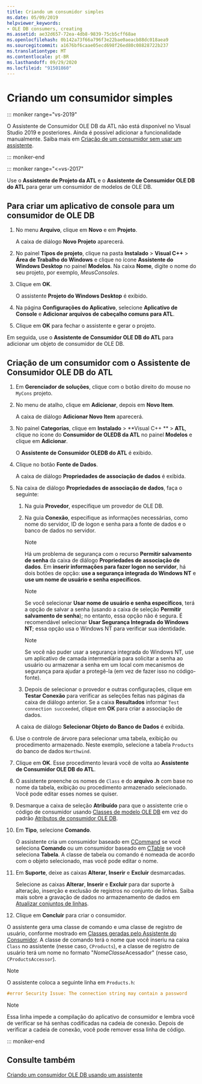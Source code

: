 ```yaml
---
title: Criando um consumidor simples
ms.date: 05/09/2019
helpviewer_keywords:
- OLE DB consumers, creating
ms.assetid: ae32d657-72ea-4db8-9839-75cb5cff68ae
ms.openlocfilehash: 0b142a73f66a796f3e22bae0aeacb88dc018aea9
ms.sourcegitcommit: a1676bf6caae05ecd698f26ed80c08828722b237
ms.translationtype: MT
ms.contentlocale: pt-BR
ms.lasthandoff: 09/29/2020
ms.locfileid: "91501860"
---
```

# <a name="creating-a-simple-consumer"></a>Criando um consumidor simples

::: moniker range="vs-2019"

O Assistente de Consumidor OLE DB da ATL não está disponível no Visual Studio 2019 e posteriores. Ainda é possível adicionar a funcionalidade manualmente. Saiba mais em [Criação de um consumidor sem usar um assistente](creating-a-consumer-without-using-a-wizard.md).

::: moniker-end

::: moniker range="<=vs-2017"

Use o **Assistente de Projeto da ATL** e o **Assistente de Consumidor OLE DB do ATL** para gerar um consumidor de modelos de OLE DB.

## <a name="to-create-a-console-application-for-an-ole-db-consumer"></a>Para criar um aplicativo de console para um consumidor de OLE DB

1. No menu **Arquivo**, clique em **Novo** e em **Projeto**.

   A caixa de diálogo **Novo Projeto** aparecerá.

1. No painel **Tipos de projeto**, clique na pasta **Instalado** > **Visual C++** > **Área de Trabalho do Windows** e clique no ícone **Assistente do Windows Desktop** no painel **Modelos**. Na caixa **Nome**, digite o nome do seu projeto, por exemplo, *MeusConsoles*.

1. Clique em **OK**.

   O assistente **Projeto do Windows Desktop** é exibido.

1. Na página **Configurações do Aplicativo**, selecione **Aplicativo de Console** e **Adicionar arquivos de cabeçalho comuns para ATL**.

1. Clique em **OK** para fechar o assistente e gerar o projeto.

Em seguida, use o **Assistente de Consumidor OLE DB do ATL** para adicionar um objeto de consumidor de OLE DB.

## <a name="to-create-a-consumer-with-the-atl-ole-db-consumer-wizard"></a>Criação de um consumidor com o Assistente de Consumidor OLE DB do ATL

1. Em **Gerenciador de soluções**, clique com o botão direito do mouse no `MyCons` projeto.

1. No menu de atalho, clique em **Adicionar**, depois em **Novo Item**.

   A caixa de diálogo **Adicionar Novo Item** aparecerá.

1. No painel **Categorias**, clique em **Instalado** > **Visual C++ ** > **ATL**, clique no ícone do **Consumidor de OLEDB da ATL** no painel **Modelos** e clique em **Adicionar**.

   O **Assistente de Consumidor OLEDB do ATL** é exibido.

1. Clique no botão **Fonte de Dados**.

   A caixa de diálogo **Propriedades de associação de dados** é exibida.

1. Na caixa de diálogo **Propriedades de associação de dados**, faça o seguinte:

   1. Na guia **Provedor**, especifique um provedor de OLE DB.

   1. Na guia **Conexão**, especifique as informações necessárias, como nome do servidor, ID de logon e senha para a fonte de dados e o banco de dados no servidor.

      > [!NOTE]
      > Há um problema de segurança com o recurso **Permitir salvamento de senha** da caixa de diálogo **Propriedades de associação de dados**. Em **inserir informações para fazer logon no servidor**, há dois botões de opção: **use a segurança integrada do Windows NT** e **use um nome de usuário e senha específicos**.

      > [!NOTE]
      > Se você selecionar **Usar nome de usuário e senha específicos**, terá a opção de salvar a senha (usando a caixa de seleção **Permitir salvamento de senha**); no entanto, essa opção não é segura. É recomendável selecionar **Usar Segurança Integrada do Windows NT**; essa opção usa o Windows NT para verificar sua identidade.

      > [!NOTE]
      > Se você não puder usar a segurança integrada do Windows NT, use um aplicativo de camada intermediária para solicitar a senha ao usuário ou armazenar a senha em um local com mecanismos de segurança para ajudar a protegê-la (em vez de fazer isso no código-fonte).

   1. Depois de selecionar o provedor e outras configurações, clique em **Testar Conexão** para verificar as seleções feitas nas páginas da caixa de diálogo anterior. Se a caixa **Resultados** informar `Test connection succeeded`, clique em **OK** para criar a associação de dados.

   A caixa de diálogo **Selecionar Objeto do Banco de Dados** é exibida.

1. Use o controle de árvore para selecionar uma tabela, exibição ou procedimento armazenado. Neste exemplo, selecione a tabela `Products` do banco de dados `Northwind`.

1. Clique em **OK**. Esse procedimento levará você de volta ao **Assistente de Consumidor OLE DB do ATL**.

1. O assistente preenche os nomes de `Class` e do **arquivo .h** com base no nome da tabela, exibição ou procedimento armazenado selecionado. Você pode editar esses nomes se quiser.

1. Desmarque a caixa de seleção **Atribuído** para que o assistente crie o código de consumidor usando [Classes de modelo OLE DB](../../data/oledb/ole-db-consumer-templates-reference.md) em vez do padrão [Atributos de consumidor OLE DB](../../windows/attributes/ole-db-consumer-attributes.md).

1. Em **Tipo**, selecione **Comando**.

   O assistente cria um consumidor baseado em [CCommand](../../data/oledb/ccommand-class.md) se você seleciona **Comando** ou um consumidor baseado em [CTable](../../data/oledb/ctable-class.md) se você seleciona **Tabela**. A classe de tabela ou comando é nomeada de acordo com o objeto selecionado, mas você pode editar o nome.

1. Em **Suporte**, deixe as caixas **Alterar**, **Inserir** e **Excluir** desmarcadas.

   Selecione as caixas **Alterar**, **Inserir** e **Excluir** para dar suporte à alteração, inserção e exclusão de registros no conjunto de linhas. Saiba mais sobre a gravação de dados no armazenamento de dados em [Atualizar conjuntos de linhas](../../data/oledb/updating-rowsets.md).

1. Clique em **Concluir** para criar o consumidor.

O assistente gera uma classe de comando e uma classe de registro de usuário, conforme mostrado em [Classes geradas pelo Assistente do Consumidor](../../data/oledb/consumer-wizard-generated-classes.md). A classe de comando terá o nome que você inseriu na caixa `Class` no assistente (nesse caso, `CProducts`), e a classe de registro de usuário terá um nome no formato "*NomeClasse*Acessador" (nesse caso, `CProductsAccessor`).

> [!NOTE]
> O assistente coloca a seguinte linha em `Products.h`:

```cpp
#error Security Issue: The connection string may contain a password
```

> [!NOTE]
> Essa linha impede a compilação do aplicativo de consumidor e lembra você de verificar se há senhas codificadas na cadeia de conexão. Depois de verificar a cadeia de conexão, você pode remover essa linha de código.

::: moniker-end

## <a name="see-also"></a>Consulte também

[Criando um consumidor OLE DB usando um assistente](../../data/oledb/creating-an-ole-db-consumer-using-a-wizard.md)
